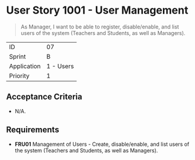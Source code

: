 # User Story 1001 - User Management

> As Manager, I want to be able to register, disable/enable, and list users of the system (Teachers and Students, as well as Managers).

|             |           |
| ----------- | --------- |
| ID          | 07        |
| Sprint      | B         |
| Application | 1 - Users |
| Priority    | 1         |

## Acceptance Criteria

- N/A.

## Requirements

- **FRU01** Management of Users - Create, disable/enable, and list users of the system (Teachers and Students, as well as Managers).
